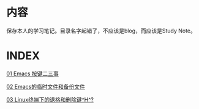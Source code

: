 # 内容

保存本人的学习笔记。目录名字起错了，不应该是blog，而应该是Study Note。

# INDEX

[01 Emacs 按键二三事](01_Emacs_keyboard.org)

[02 Emacs的临时文件和备份文件](02_Emacs_auto_save_file.org)

[03 Linux终端下的退格和删除键^H^?](03_Linux_cli_backspace.org)


